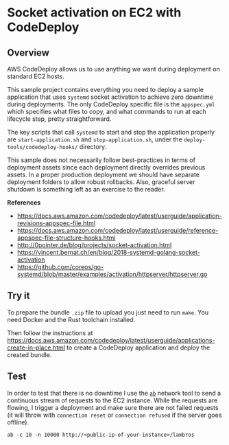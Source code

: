 # Socket activation on EC2 with CodeDeploy

## Overview

AWS CodeDeploy allows us to use anything we want during deployment on standard EC2 hosts.

This sample project contains everything you need to deploy a sample application that uses `systemd` socket activation to achieve zero downtime during deployments. The only CodeDeploy specific file is the `appspec.yml` which specifies what files to copy, and what commands to run at each lifecycle step, pretty straightforward.

The key scripts that call `systemd` to start and stop the application properly are `start-application.sh` and `stop-application.sh`, under the `deploy-tools/codedeploy-hooks/` directory.

This sample does not necessarily follow best-practices in terms of deployment assets since each deployment directly overrides previous assets.
In a proper production deployment we should have separate deployment folders to allow robust rollbacks. Also, graceful server shutdown is something left as an exercise to the reader.

**References**
- https://docs.aws.amazon.com/codedeploy/latest/userguide/application-revisions-appspec-file.html
- https://docs.aws.amazon.com/codedeploy/latest/userguide/reference-appspec-file-structure-hooks.html
- http://0pointer.de/blog/projects/socket-activation.html
- https://vincent.bernat.ch/en/blog/2018-systemd-golang-socket-activation
- https://github.com/coreos/go-systemd/blob/master/examples/activation/httpserver/httpserver.go

## Try it

To prepare the bundle `.zip` file to upload you just need to run `make`. You need Docker and the Rust toolchain installed.

Then follow the instructions at https://docs.aws.amazon.com/codedeploy/latest/userguide/applications-create-in-place.html to create a CodeDeploy application and deploy the created bundle.

## Test

In order to test that there is no downtime I use the [`ab`](https://httpd.apache.org/docs/2.4/programs/ab.html) network tool to send a continuous stream of requests to the EC2 instance. While the requests are flowing, I trigger a deployment and make sure there are not failed requests (it will throw with `connection reset` or `connection refused` if the server goes offline).

```
ab -c 10 -n 10000 http://<public-ip-of-your-instance>/lambros
```
